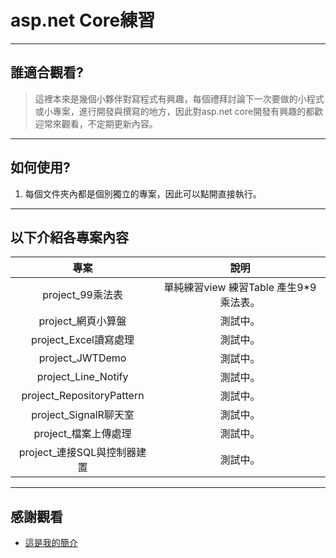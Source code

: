 # asp.net Core練習

----
## 誰適合觀看?


> 這裡本來是幾個小夥伴對寫程式有興趣，每個禮拜討論下一次要做的小程式或小專案，進行開發與撰寫的地方，因此對asp.net core開發有興趣的都歡迎常來觀看，不定期更新內容。

----
## 如何使用?
1. 每個文件夾內都是個別獨立的專案，因此可以點開直接執行。


----
## 以下介紹各專案內容
| 專案 | 說明|
|  :---:       |     :---:      |
|project_99乘法表   | 單純練習view 練習Table 產生9*9乘法表。    |
| project_網頁小算盤    | 測試中。       |
|project_Excel讀寫處理    | 測試中。       |
| project_JWTDemo  | 測試中。       |
|project_Line_Notify  | 測試中。       |
| project_RepositoryPattern  | 測試中。       |
| project_SignalR聊天室  | 測試中。       |
|project_檔案上傳處理    | 測試中。       |
|project_連接SQL與控制器建置  | 測試中。       |

----
## 感謝觀看
* [這是我的簡介](https://heartlikebread.github.io/Heartlikebread/PersonalWorks/index.html)
